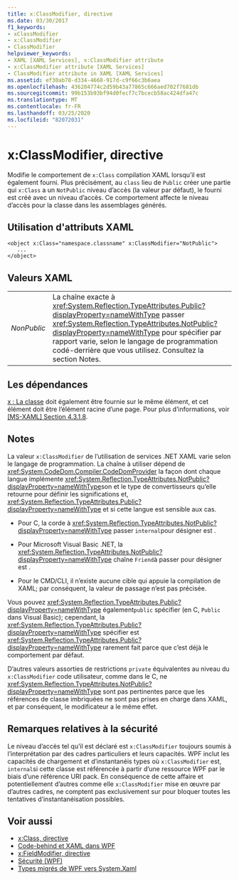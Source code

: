 ```yaml
---
title: x:ClassModifier, directive
ms.date: 03/30/2017
f1_keywords:
- xClassModifier
- x:ClassModifier
- ClassModifier
helpviewer_keywords:
- XAML [XAML Services], x:ClassModifier attribute
- x:ClassModifier attribute [XAML Services]
- ClassModifier attribute in XAML [XAML Services]
ms.assetid: ef30ab78-d334-4668-917d-c9f66c3b6aea
ms.openlocfilehash: 436204774c2d59b43a77865c666aed702f7681db
ms.sourcegitcommit: 99b153b93bf94d0fecf7c7bcecb58ac424dfa47c
ms.translationtype: MT
ms.contentlocale: fr-FR
ms.lasthandoff: 03/25/2020
ms.locfileid: "82072031"
---
```

# <a name="xclassmodifier-directive"></a>x:ClassModifier, directive
Modifie le comportement de `x:Class` compilation XAML lorsqu’il est également fourni. Plus précisément, au `class` lieu de `Public` créer une partie qui `x:Class` a un `NotPublic` niveau d’accès (la valeur par défaut), le fourni est créé avec un niveau d’accès. Ce comportement affecte le niveau d’accès pour la classe dans les assemblages générés.

## <a name="xaml-attribute-usage"></a>Utilisation d'attributs XAML

```xaml
<object x:Class="namespace.classname" x:ClassModifier="NotPublic">
   ...
</object>
```

## <a name="xaml-values"></a>Valeurs XAML

|||
|-|-|
|*NonPublic*|La chaîne exacte à <xref:System.Reflection.TypeAttributes.Public?displayProperty=nameWithType> passer <xref:System.Reflection.TypeAttributes.NotPublic?displayProperty=nameWithType> pour spécifier par rapport varie, selon le langage de programmation codé-derrière que vous utilisez. Consultez la section Notes.|

## <a name="dependencies"></a>Les dépendances

[x : La classe](xclass-directive.md) doit également être fournie sur le même élément, et cet élément doit être l’élément racine d’une page. Pour plus d’informations, voir [ \[MS-XAML\] Section 4.3.1.8](https://docs.microsoft.com/previous-versions/msp-n-p/ff650760(v=pandp.10)).

## <a name="remarks"></a>Notes

La valeur `x:ClassModifier` de l’utilisation de services .NET XAML varie selon le langage de programmation. La chaîne à utiliser dépend de <xref:System.CodeDom.Compiler.CodeDomProvider> la façon dont chaque langue implémente <xref:System.Reflection.TypeAttributes.NotPublic?displayProperty=nameWithType>son et le type de convertisseurs qu’elle retourne pour définir les significations et, <xref:System.Reflection.TypeAttributes.Public?displayProperty=nameWithType> et si cette langue est sensible aux cas.

- Pour C, la corde à <xref:System.Reflection.TypeAttributes.NotPublic?displayProperty=nameWithType> passer `internal`pour désigner est .

- Pour Microsoft Visual Basic .NET, la <xref:System.Reflection.TypeAttributes.NotPublic?displayProperty=nameWithType> chaîne `Friend`à passer pour désigner est .

- Pour le CMD/CLI, il n’existe aucune cible qui appuie la compilation de XAML; par conséquent, la valeur de passage n’est pas précisée.

Vous pouvez <xref:System.Reflection.TypeAttributes.Public?displayProperty=nameWithType> également`public` spécifier (en C, `Public` dans Visual Basic); cependant, la <xref:System.Reflection.TypeAttributes.Public?displayProperty=nameWithType> spécifier est <xref:System.Reflection.TypeAttributes.Public?displayProperty=nameWithType> rarement fait parce que c’est déjà le comportement par défaut.

D’autres valeurs assorties de restrictions `private` équivalentes au niveau du `x:ClassModifier` code utilisateur, comme dans le C, ne <xref:System.Reflection.TypeAttributes.NotPublic?displayProperty=nameWithType> sont pas pertinentes parce que les références de classe imbriquées ne sont pas prises en charge dans XAML, et par conséquent, le modificateur a le même effet.

## <a name="security-notes"></a>Remarques relatives à la sécurité

Le niveau d’accès tel qu’il est déclaré est `x:ClassModifier` toujours soumis à l’interprétation par des cadres particuliers et leurs capacités. WPF inclut les capacités de chargement et d’instantanéis types où `x:ClassModifier` est, `internal`si cette classe est référencée à partir d’une ressource WPF par le biais d’une référence URI pack. En conséquence de cette affaire et potentiellement d’autres comme elle `x:ClassModifier` mise en œuvre par d’autres cadres, ne comptent pas exclusivement sur pour bloquer toutes les tentatives d’instantanéisation possibles.

## <a name="see-also"></a>Voir aussi

- [x:Class, directive](xclass-directive.md)
- [Code-behind et XAML dans WPF](../../framework/wpf/advanced/code-behind-and-xaml-in-wpf.md)
- [x:FieldModifier, directive](xfieldmodifier-directive.md)
- [Sécurité (WPF)](../../framework/wpf/security-wpf.md)
- [Types migrés de WPF vers System.Xaml](../../framework/wpf/advanced/types-migrated-from-wpf-to-system.md)
